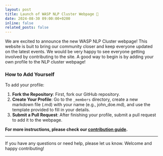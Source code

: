 ```yaml
---
layout: post
title: Launch of WASP NLP Cluster Webpage 🚀
date: 2024-08-30 09:00:00+0200
inline: false
related_posts: false
---
```



We are excited to announce the new WASP NLP Cluster webpage! This website is buit to bring our community closer and keep everyone updated on the latest events. We would be very happy to see everyone getting involved by contributing to the site. A good way to begin is by adding your own profile to the NLP cluster webpage!


### How to Add Yourself

To add your profile:
1. **Fork the Repository**: First, fork our GitHub repository.
2. **Create Your Profile**: Go to the `_members` directory, create a new markdown file (.md) with your name (e.g., john_doe.md), and use the template provided to fill in your details.
3. **Submit a Pull Request**: After finishing your profile, submit a pull request to add it to the webpage.

**For more instructions, please check our [contribution guide](https://github.com/wasp-nlp-cluster/wasp-nlp-cluster.github.io/blob/master/README.md).**

---

If you have any questions or need help, please let us know. Welcome and happy contributing!